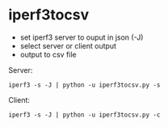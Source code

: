 # iperf3tocsv

 - set iperf3 server to ouput in json (-J)
 - select server or client output
 - output to csv file
 
 Server:
 
    iperf3 -s -J | python -u iperf3tocsv.py -s
    
 Client:

    iperf3 -s -J | python -u iperf3tocsv.py -c


